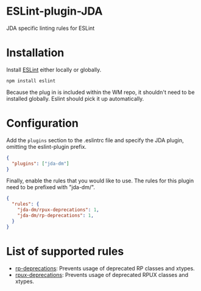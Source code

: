 ESLint-plugin-JDA
===================

JDA specific linting rules for ESLint

# Installation

Install [ESLint](https://www.github.com/eslint/eslint) either locally or globally.

    npm install eslint

Because the plug in is included within the WM repo, it shouldn't need to be installed globally.
Eslint should pick it up automatically.

# Configuration

Add the `plugins` section to the .eslintrc file and specify the JDA plugin, omitting the eslint-plugin prefix.

```json
{
  "plugins": ["jda-dm"]
}
```


Finally, enable the rules that you would like to use. The rules for this plugin need to be prefixed with "jda-dm/".

```json
{
  "rules": {
    "jda-dm/rpux-deprecations": 1,
    "jda-dm/rp-deprecations": 1,
  }
}
```

# List of supported rules

* [rp-deprecations](docs/rules/rpux-deprecations.md): Prevents usage of deprecated RP classes and xtypes.
* [rpux-deprecations](docs/rules/rp-deprecations.md): Prevents usage of deprecated RPUX classes and xtypes.

